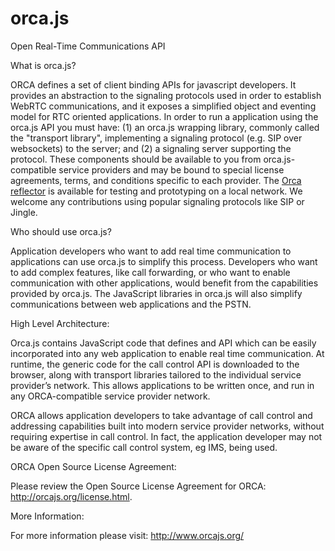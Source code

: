 orca.js
=======

Open Real-Time Communications API

What is orca.js?

ORCA defines a set of client binding APIs for javascript developers. It provides an abstraction to the signaling protocols used in order to establish WebRTC communications, and it exposes a simplified object and eventing model for RTC oriented applications. In order to run a application using the orca.js API you must have: (1) an orca.js wrapping library, commonly called the "transport library", implementing a signaling protocol (e.g. SIP over websockets) to the server; and (2) a signaling server supporting the protocol. These components should be available to you from orca.js-compatible service providers and may be bound to special license agreements, terms, and conditions specific to each provider. The [Orca reflector](https://github.com/orcajs/reflector) is available for testing and prototyping on a local network. We welcome any contributions using popular signaling protocols like SIP or Jingle.

Who should use orca.js?

Application developers who want to add real time communication to applications can use orca.js to simplify this process. Developers who want to add complex features, like call forwarding, or who want to enable communication with other applications, would benefit from the capabilities provided by orca.js. The JavaScript libraries in orca.js will also simplify communications between web applications and the PSTN.

High Level Architecture:

Orca.js contains JavaScript code that defines and API which can be easily incorporated into any web application to enable real time communication. At runtime, the generic code for the call control API is downloaded to the browser, along with transport libraries tailored to the individual service provider’s network. This allows applications to be written once, and run in any ORCA-compatible service provider network.

ORCA allows application developers to take advantage of call control and addressing capabilities built into modern service provider networks, without requiring expertise in call control. In fact, the application developer may not be aware of the specific call control system, eg IMS, being used.

ORCA Open Source License Agreement:

Please review the Open Source License Agreement for ORCA: http://orcajs.org/license.html.

More Information:

For more information please visit: http://www.orcajs.org/
